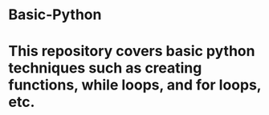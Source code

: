 # Basic-Python
# This repository covers basic python techniques such as creating functions, while loops, and for loops, etc.
